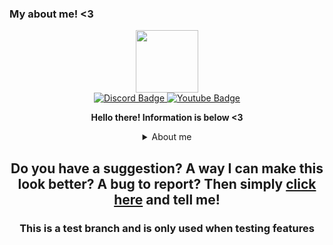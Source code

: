 ### My about me! <3

<div id="header" align="center">
  <img src="https://cdn.discordapp.com/guilds/943546133140099073/users/875659010207014972/avatars/a_b02c10379e7fbf343d76272d38512b8c.png" width="100"/>
<div id="badges">
  <a href="https://discord.gg/GyYuYjzf7u">
    <img src="https://img.shields.io/badge/Discord-blueviolet?logo=discord&logoColor=white&style=for-the-badge" alt="Discord Badge"/>
  </a>
  <a href="https://www.youtube.com/channel/UCs8Ae8B5EqO_N_37CD8QQNQ/videos">
    <img src="https://img.shields.io/badge/YouTube-red?style=for-the-badge&logo=youtube&logoColor=white" alt="Youtube Badge"/>
  </a>
</div>

**Hello there! Information is below <3**

<details><summary>About me</summary>
<p>

#### Questions/answers

| Questions | Answers |
| --- | --- |
| Name | Desi |
| Age | 17 |
| Gender | Male |
|Pronouns | He/Him |
| Sexuality | Bisexual |
| DoB | 30/05/2005 |
| Discord | Desi#0404 |
| Likes | Sleep, food, coffee, friends, walks at night and conversations |
| Dislikes | Bright lights, loud noises, Toxicity, being ghosted, oversleeping |

If you have any more questions then just [ask me questions](https://tellonym.me/desi_0404)
</p>
</details>

## Do you have a suggestion? A way I can make this look better? A bug to report? Then simply [click here](https://github.com/Desi0404/Desi0404/issues) and tell me!



### This is a test branch and is only used when testing features
